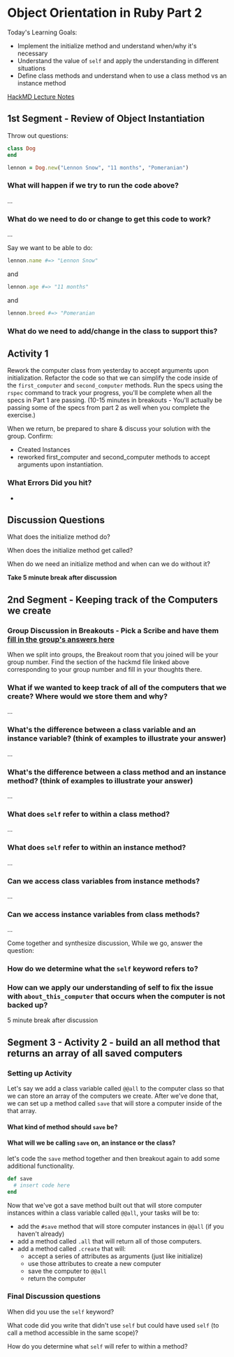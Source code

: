 # Object Orientation in Ruby Part 2

Today's Learning Goals:
- Implement the initialize method and understand when/why it's necessary
- Understand the value of `self` and apply the understanding in different situations
- Define class methods and understand when to use a class method vs an instance method

[HackMD Lecture Notes](https://hackmd.io/@dlm/phase-3-lecture-3-object-orientation-in-ruby-part-2-062821)
## 1st Segment - Review of Object Instantiation

Throw out questions:

```rb
class Dog
end

lennon = Dog.new("Lennon Snow", "11 months", "Pomeranian")
```
### What will happen if we try to run the code above?

...
### What do we need to do or change to get this code to work?

...

Say we want to be able to do:

```rb
lennon.name #=> "Lennon Snow"
```
and
```rb
lennon.age #=> "11 months"
```
and
```rb
lennon.breed #=> "Pomeranian
```

### What do we need to add/change in the class to support this?

## Activity 1

Rework the computer class from yesterday to accept arguments upon initialization. Refactor the code so that we can simplify the code inside of the `first_computer` and `second_computer` methods. Run the specs using the `rspec` command to track your progress, you'll be complete when all the specs in Part 1 are passing. (10-15 minutes in breakouts - You'll actually be passing some of the specs from part 2 as well when you complete the exercise.)

When we return, be prepared to share & discuss your solution with the group.
Confirm:
- Created Instances
- reworked first_computer and second_computer methods to accept arguments upon instantiation.

### What Errors Did you hit?

-

## Discussion Questions

What does the initialize method do?

When does the initialize method get called?

When do we need an initialize method and when can we do without it?


**Take 5 minute break after discussion**

## 2nd Segment - Keeping track of the Computers we create

### Group Discussion in Breakouts - Pick a Scribe and have them [fill in the group's answers here](https://hackmd.io/@dlm/classes-and-instances-discussion-062821)

When we split into groups, the Breakout room that you joined will be your group number. Find the section of the hackmd file linked above corresponding to your group number and fill in your thoughts there.

### What if we wanted to keep track of all of the computers that we create? Where would we store them and why?

...
### What's the difference between a class variable and an instance variable? (think of examples to illustrate your answer)

...

### What's the difference between a class method and an instance method? (think of examples to illustrate your answer) 

...

### What does `self` refer to within a class method?

...
### What does `self` refer to within an instance method?

...
### Can we access class variables from instance methods?

...

### Can we access instance variables from class methods?

...

Come together and synthesize discussion, While we go, answer the question:

### How do we determine what the `self` keyword refers to?

### How can we apply our understanding of self to fix the issue with `about_this_computer` that occurs when the computer is not backed up?

5 minute break after discussion

## Segment 3 - Activity 2 - build an all method that returns an array of all saved computers

### Setting up Activity 

Let's say we add a class variable called `@@all` to the computer class so that we can store an array of the computers we create. After we've done that, we can set up a method called `save` that will store a computer inside of the that array.

#### What kind of method should `save` be? 

#### What will we be calling `save` on, an instance or the class?

let's code the `save` method together and then breakout again to add some additional functionality. 

```rb
def save
  # insert code here
end
```


Now that we've got a save method built out that will store computer instances within a class variable called `@@all`, your tasks will be to:
- add the `#save` method that will store computer instances in `@@all` (if you haven't already)
- add a method called `.all` that will return all of those computers.
- add a method called `.create` that will:
  - accept a series of attributes as arguments (just like initialize)
  - use those attributes to create a new computer
  - save the computer to `@@all`
  - return the computer 

### Final Discussion questions

When did you use the `self` keyword?

What code did you write that didn't use `self` but could have used `self` (to call a method accessible in the same scope)?

How do you determine what `self` will refer to within a method?

